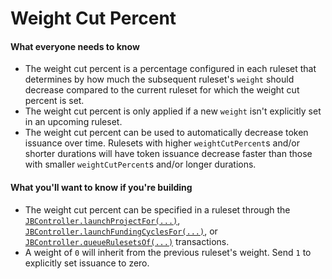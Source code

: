 # Weight Cut Percent

#### What everyone needs to know

* The weight cut percent is a percentage configured in each ruleset that determines by how much the subsequent ruleset's `weight` should decrease compared to the current ruleset for which the weight cut percent is set.
* The weight cut percent is only applied if a new `weight` isn't explicitly set in an upcoming ruleset.
* The weight cut percent can be used to automatically decrease token issuance over time. Rulesets with higher `weightCutPercent`s and/or shorter durations will have token issuance decrease faster than those with smaller `weightCutPercent`s and/or longer durations.

#### What you'll want to know if you're building

* The weight cut percent can be specified in a ruleset through the [`JBController.launchProjectFor(...)`](/docs/v4/api/core/JBController.sol/contract.JBController.md#launchprojectfor), [`JBController.launchFundingCyclesFor(...)`](/docs/v4/api/core/JBController.sol/contract.JBController.md#launchfundingcyclesfor), or [`JBController.queueRulesetsOf(...)`](/docs/v4/api/core/JBController.sol/contract.JBController.md#queuerulesetsof) transactions. 
* A weight of `0` will inherit from the previous ruleset's weight. Send `1` to explicitly set issuance to zero.

